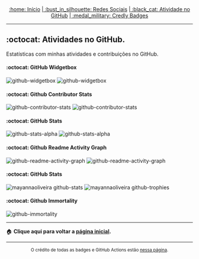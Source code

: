 <div align="center">
<a href="README.md"> :home: Início</a>
<a href="social-media.md"> | :bust_in_silhouette: Redes Sociais</a>
<a href="github-activity.md"> | :black_cat: Atividade no GitHub</a>
<a href="credly-badges.md"> | :medal_military: Credly Badges</a>
</div>

---

## :octocat: Atividades no GitHub.
Estatísticas com minhas atividades e contribuições no GitHub.

<!-- https://github.com/Jurredr/github-widgetbox --->
#### :octocat: GitHub Widgetbox
![github-widgetbox](https://github-widgetbox.vercel.app/api/profile?username=mayannaoliveira&data=followers,repositories,stars,commits&theme=carbon#gh-dark-mode-only)
![github-widgetbox](https://github-widgetbox.vercel.app/api/profile?username=mayannaoliveira&data=followers,repositories,stars,commits&theme=serika#gh-light-mode-only)

<!-- Repository Contribution Stats Card -->
<!-- https://github.com/HwangTaehyun/github-repository-contribution-stats --->
#### :octocat: Github Contributor Stats
![github-contributor-stats](https://github-contributor-stats.vercel.app/api?username=mayannaoliveira&theme=onedark#gh-dark-mode-only)
![github-contributor-stats](https://github-contributor-stats.vercel.app/api?username=mayannaoliveira#gh-light-mode-only)

<!-- GitHub Stats -->
<!-- https://github-stats-alpha.vercel.app --->
#### :octocat: GitHub Stats
![github-stats-alpha](https://github-stats-alpha.vercel.app/api?username=mayannaoliveira&cc=32363e&tc=61afef&ic=e5c07b&bc=32363e#gh-dark-mode-only)
![github-stats-alpha](https://github-stats-alpha.vercel.app/api?username=mayannaoliveira#gh-light-mode-only)

<!-- Github Readme Activity Graph -->
<!-- https://github.com/Ashutosh00710/github-readme-activity-graph -->
#### :octocat: Github Readme Activity Graph
![github-readme-activity-graph](https://github-readme-activity-graph.vercel.app/graph?username=mayannaoliveira&theme=react#gh-dark-mode-only)
![github-readme-activity-graph](https://github-readme-activity-graph.vercel.app/graph?username=mayannaoliveira#gh-light-mode-only)

<!-- Developer Power Meter -->
<!-- https://stats.hyo.dev/en -->
#### :octocat: GitHub Stats
![mayannaoliveira github-stats](https://stats.dooboo.io/api/github-stats-advanced?login=mayannaoliveira)
![mayannaoliveira github-trophies](https://stats.dooboo.io/api/github-trophies?login=mayannaoliveira)

<!-- Github Immortality --->
<!-- https://github-immortality.vercel.app --->
#### :octocat: Github Immortality 
![github-immortality](https://github-immortality.vercel.app/api?username=mayannaoliveira)

---

:house: <b> Clique aqui para voltar a [página inicial](README.md). </b>

---

<div align="center">
<sup>O crédito de todas as badges e GitHub Actions estão <a href="badges-actions.md">nessa página</a>.</sup>
</div>